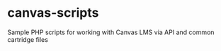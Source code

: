 canvas-scripts
==============

Sample PHP scripts for working with Canvas LMS via API and common cartridge files
